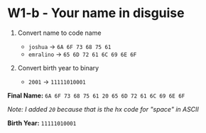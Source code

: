 # W1-b - Your name in disguise
1) Convert name to code name

   - `joshua` → `6A 6F 73 68 75 61`
   - `emralino` → `65 6D 72 61 6C 69 6E 6F`

2) Convert birth year to binary

   - `2001` → `11111010001`

**Final Name:** `6A 6F 73 68 75 61 20 65 6D 72 61 6C 69 6E 6F`

 *Note: I added `20` because that is the hx code for "space" in ASCII*

**Birth Year:** `11111010001`
